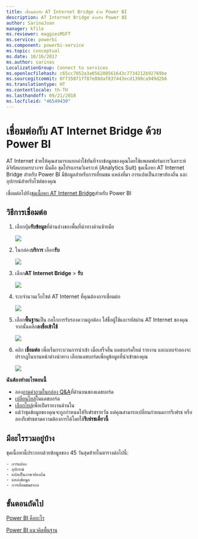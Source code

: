 ```yaml
---
title: เชื่อมต่อกับ AT Internet Bridge ด้วย Power BI
description: AT Internet Bridge สำหรับ Power BI
author: SarinaJoan
manager: kfile
ms.reviewer: maggiesMSFT
ms.service: powerbi
ms.component: powerbi-service
ms.topic: conceptual
ms.date: 10/16/2017
ms.author: sarinas
LocalizationGroup: Connect to services
ms.openlocfilehash: c65cc7052a3a056280561643c7734212b92769be
ms.sourcegitcommit: 0ff358f1ff87e88daf837443ecd1398ca949d2b6
ms.translationtype: HT
ms.contentlocale: th-TH
ms.lasthandoff: 09/21/2018
ms.locfileid: "46549430"
---
```

# <a name="connect-to-at-internet-bridge-with-power-bi"></a>เชื่อมต่อกับ AT Internet Bridge ด้วย Power BI
AT Internet ช่วยให้คุณสามารถแยกค่าใช้ทันทีจากข้อมูลของคุณโดยใช้แพลตฟอร์มการวิเคราะห์ดิจิทัลแบบครบวงจร นั่นคือ ชุดโปรแกรมวิเคราะห์ (Analytics Suit) ชุดเนื้อหา AT Internet Bridge สำหรับ Power BI มีข้อมูลสำหรับการเยี่ยมชม แหล่งที่มา การแปลเป็นภาษาท้องถิ่น และอุปกรณ์สำหรับไซต์ของคุณ

เชื่อมต่อไปยัง[ชุดเนื้อหา AT Internet Bridge](https://app.powerbi.com/getdata/services/at-internet-bridge)สำหรับ Power BI

## <a name="how-to-connect"></a>วิธีการเชื่อมต่อ
1. เลือกปุ่ม**รับข้อมูล**ที่ด้านล่างของพื้นที่นำทางด้านซ้ายมือ
   
   ![](media/service-connect-to-at-internet/pbi_getdata.png) 
2. ในกล่อง**บริการ** เลือก**รับ**
   
   ![](media/service-connect-to-at-internet/pbi_getservices.png) 
3. เลือก**AT Internet Bridge** \> **รับ**
   
   ![](media/service-connect-to-at-internet/atinternet.png)
4. ระบจำนวนเว็บไซต์ AT Internet ที่คุณต้องการเชื่อมต่อ
   
   ![](media/service-connect-to-at-internet/params.png)
5. เลือก**พื้นฐาน**เป็น กลไกการรับรองความถูกต้อง ใส่ชื่อผู้ใช้และรหัสผ่าน AT Internet ของคุณ จากนั้นคลิก**ลงชื่อเข้าใช้**
   
   ![](media/service-connect-to-at-internet/creds.png)
6. คลิก **เชื่อมต่อ** เพื่อเริ่มกระบวนการนำเข้า เมื่อเสร็จสิ้น แดชบอร์ดใหม่ รายงาน และแบบจำลองจะปรากฏในบานหน้าต่างนำทาง เลือกแดชบอร์ดเพื่อดูข้อมูลที่นำเข้าของคุณ
   
    ![](media/service-connect-to-at-internet/atinternet.png)

**ฉันต้องทำอะไรตอนนี้**

* ลอง[ถามคำถามในกล่อง Q&A](consumer/end-user-q-and-a.md)ที่ด้านบนของแดชบอร์ด
* [เปลี่ยนไทล์](service-dashboard-edit-tile.md)ในแดชบอร์ด
* [เลือกไทล์](consumer/end-user-tiles.md)เพื่อเปิดรายงานด้านใน
* แม้ว่าชุดข้อมูลของคุณจะถูกกำหนดให้รีเฟรชรายวัน แต่คุณสามารถเปลี่ยนกำหนดการรีเฟรช หรือลองรีเฟรชตามความต้องการได้โดยใช้**รีเฟรชเดี๋ยวนี้**

## <a name="whats-included"></a>มีอะไรรวมอยู่บ้าง
ชุดเนื้อหานี้ประกอบด้วยข้อมูลของ 45 วันสุดท้ายในตารางต่อไปนี้:  

    - การแปลง  
    - อุปกรณ์  
    - แปลเป็นภาษาท้องถิ่น  
    - แหล่งข้อมูล  
    - การเยี่ยมชมสากล  

## <a name="next-steps"></a>ขั้นตอนถัดไป
[Power BI คืออะไร](power-bi-overview.md)

[Power BI แนวคิดพื้นฐาน](consumer/end-user-basic-concepts.md)

